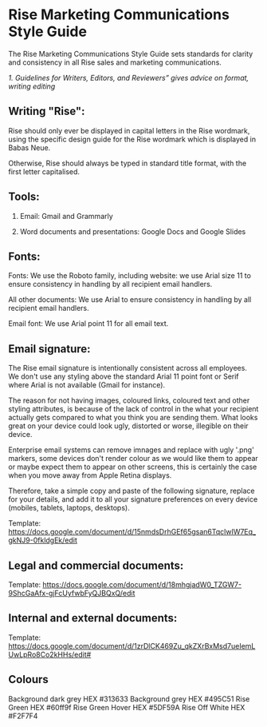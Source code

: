 # Rise Marketing Communications Style Guide

The Rise  Marketing Communications Style Guide sets standards for clarity and consistency
in all Rise sales and marketing communications. 

*1. Guidelines for Writers, Editors, and Reviewers” gives advice on format, writing editing*

Writing "Rise": 
---

Rise should only ever be displayed in capital letters in the Rise wordmark, using the specific design guide for the Rise wordmark which is displayed in Babas Neue.

Otherwise, Rise should always be typed in standard title format, with the first letter capitalised.

Tools: 
---

1. Email: Gmail and Grammarly 

2. Word documents and presentations: Google Docs and Google Slides


Fonts: 
---

Fonts: We use the Roboto family, including website: we use Arial size 11 to ensure consistency in handling by all recipient email handlers.

All other documents: We use Arial to ensure consistency in handling by all recipient email handlers.

Email font: We use Arial point 11 for all email text.

Email signature:
---

The Rise email signature is intentionally consistent across all employees. We don't use any styling above the standard Arial 11 point font or Serif where Arial is not available (Gmail for instance).

The reason for not having images, coloured links, coloured text and other styling attributes, is because of the lack of control in the what your recipient actually gets compared to what you think you are sending them. What looks great on your device could look ugly, distorted or worse, illegible on their device.

Enterprise email systems can remove imnages and replace with ugly '.png' markers, some devices don't render colour as we would like them to appear or maybe expect them to appear on other screens, this is certainly the case when you move away from Apple Retina displays. 

Therefore, take a simple copy and paste of the following signature, replace for your details, and add it to all your signature preferences on every device (mobiles, tablets, laptops, desktops).

Template: https://docs.google.com/document/d/15nmdsDrhGEf65gsan6TqclwIW7Eq_gkNJ9-0fkldgEk/edit

Legal and commercial documents:
---

Template:  https://docs.google.com/document/d/18mhgjadW0_TZGW7-9ShcGaAfx-gjFcUyfwbFyQJBQxQ/edit

Internal and external documents:
---

Template:  https://docs.google.com/document/d/1zrDlCK469Zu_qkZXrBxMsd7ueIemLUwLpRo8Co2kHHs/edit#

**Colours**
---

Background dark grey HEX #313633
Background grey HEX #495C51
Rise Green HEX #60ff9f
Rise Green Hover HEX #5DF59A
Rise Off White HEX #F2F7F4
